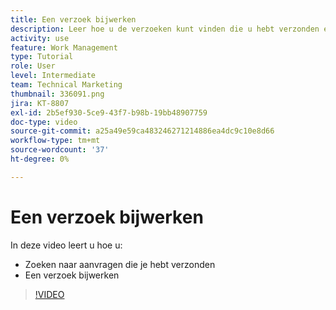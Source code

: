 ```yaml
---
title: Een verzoek bijwerken
description: Leer hoe u de verzoeken kunt vinden die u hebt verzonden en hoe u deze aanvragen kunt bijwerken in [!DNL  Workfront].
activity: use
feature: Work Management
type: Tutorial
role: User
level: Intermediate
team: Technical Marketing
thumbnail: 336091.png
jira: KT-8807
exl-id: 2b5ef930-5ce9-43f7-b98b-19bb48907759
doc-type: video
source-git-commit: a25a49e59ca483246271214886ea4dc9c10e8d66
workflow-type: tm+mt
source-wordcount: '37'
ht-degree: 0%

---
```


# Een verzoek bijwerken

In deze video leert u hoe u:

* Zoeken naar aanvragen die je hebt verzonden
* Een verzoek bijwerken

>[!VIDEO](https://video.tv.adobe.com/v/336091/?quality=12&learn=on)
